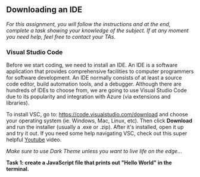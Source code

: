 ## Downloading an IDE

*For this assignment, you will follow the instructions and at the end, complete a task showing your knowledge of the subject. If at any moment you need help, feel free to contact your TAs.*

### Visual Studio Code

Before we start coding, we need to install an IDE. An IDE is a software application that provides comprehensive facilities to computer programmers for software development. An IDE normally consists of at least a source code editor, build automation tools, and a debugger. Although there are hundreds of IDEs to choose from, we are going to use Visual Studio Code due to its popularity and integration with Azure (via extensions and libraries).



To install VSC, go to: https://code.visualstudio.com/download and choose your operating system (ie. Windows, Mac, Linux, etc). Then click **Download** and run the installer (usually a .exe or .zip). After it's installed, open it up and try it out. If you need some help navigating VSC, check out this super helpful [Youtube](https://www.youtube.com/watch?v=VqCgcpAypFQ) video.

*Make sure to use Dark Theme unless you want to live life on the edge...*



**Task 1: create a JavaScript file that prints out "Hello World" in the terminal.**
